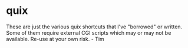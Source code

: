 # quix
These are just the various quix shortcuts that I've "borrowed" or written.  Some of them require external CGI scripts which may or may not be available.  Re-use at your own risk. - Tim
